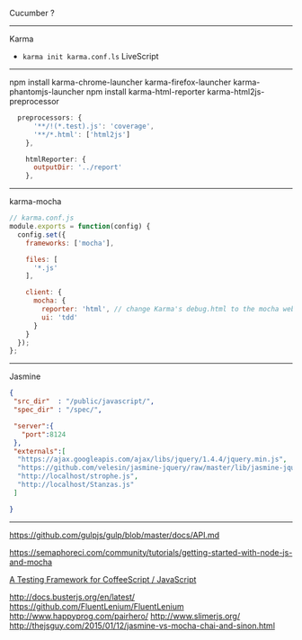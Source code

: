 Cucumber ?


----

Karma

- `karma init karma.conf.ls` LiveScript

----

npm install karma-chrome-launcher karma-firefox-launcher karma-phantomjs-launcher
npm install karma-html-reporter karma-html2js-preprocessor

```javascript
  preprocessors: {
      '**/!(*.test).js': 'coverage',
      '**/*.html': ['html2js']
    },

    htmlReporter: {
      outputDir: '../report'
    },
```


----

karma-mocha

```javascript
// karma.conf.js
module.exports = function(config) {
  config.set({
    frameworks: ['mocha'],

    files: [
      '*.js'
    ],

    client: {
      mocha: {
        reporter: 'html', // change Karma's debug.html to the mocha web reporter
        ui: 'tdd'
      }
    }
  });
};
```

----

Jasmine

```json
{
 "src_dir"  : "/public/javascript/",
 "spec_dir" : "/spec/",

 "server":{
   "port":8124
 },
 "externals":[
  "https://ajax.googleapis.com/ajax/libs/jquery/1.4.4/jquery.min.js",
  "https://github.com/velesin/jasmine-jquery/raw/master/lib/jasmine-jquery.js",
  "http://localhost/strophe.js",
  "http://localhost/Stanzas.js"
 ]

}
```

------

https://github.com/gulpjs/gulp/blob/master/docs/API.md

https://semaphoreci.com/community/tutorials/getting-started-with-node-js-and-mocha


[A Testing Framework for CoffeeScript / JavaScript](http://beastjavascript.github.io/TestSuite/)

http://docs.busterjs.org/en/latest/
https://github.com/FluentLenium/FluentLenium
http://www.happyprog.com/pairhero/
http://www.slimerjs.org/
http://thejsguy.com/2015/01/12/jasmine-vs-mocha-chai-and-sinon.html
